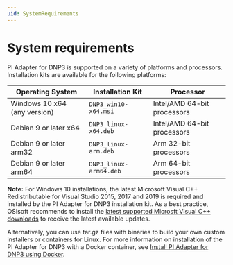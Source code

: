 ```yaml
---
uid: SystemRequirements
---
```


# System requirements

PI Adapter for DNP3 is supported on a variety of platforms and processors. Installation kits are available for the following platforms:

| Operating System | Installation Kit | Processor |
|-------------------|----------------------------------|-------------|
| Windows 10 x64 (any version)  | `DNP3_win10-x64.msi`     | Intel/AMD 64-bit processors |
| Debian 9 or later x64 | `DNP3_linux-x64.deb`     | Intel/AMD 64-bit processors |
| Debian 9 or later arm32 | `DNP3_linux-arm.deb`  | Arm 32-bit processors |
| Debian 9 or later arm64 | `DNP3_linux-arm64.deb`  | Arm 64-bit processors |

**Note:** For Windows 10 installations, the latest Microsoft Visual C++ Redistributable for Visual Studio 2015, 2017 and 2019 is required and installed by the PI Adapter for DNP3 installation kit. As a best practice, OSIsoft recommends to install the [latest supported Microsft Visual C++ downloads](https://support.microsoft.com/en-us/help/2977003/the-latest-supported-visual-c-downloads) to receive the latest available updates.

Alternatively, you can use tar.gz files with binaries to build your own custom installers or containers for Linux. For more information on installation of the PI Adapter for DNP3 with a Docker container, see [Install PI Adapter for DNP3 using Docker](xref:InstallPIAdapterForDNP3UsingDocker).

